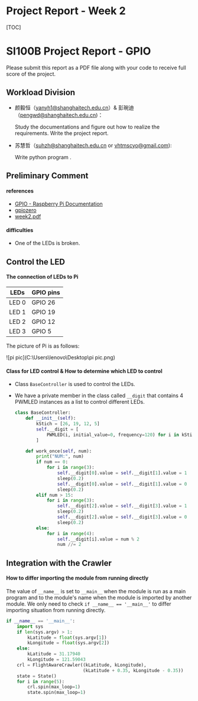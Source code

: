 # Project Report - Week 2

[TOC]

# SI100B Project Report - GPIO

Please submit this report as a PDF file along with your code to receive full score of the project. 

## Workload Division

- 颜毅恒（yanyh1@shanghaitech.edu.cn）& 彭琬迪（pengwd@shanghaitech.edu.cn)：

  Study the documentations and figure out how to realize the requirements. Write the project report.

- 苏慧哲（suhzh@shanghaitech.edu.cn or vhtmscyo@gmail.com):

  Write python program .

## Preliminary Comment

#### references

- [GPIO - Raspberry Pi Documentation](https://www.raspberrypi.org/documentation/usage/gpio/)
- [gpiozero](https://gpiozero.readthedocs.io/en/stable/)
- [week2.pdf](https://piazza.com/class_profile/get_resource/keihltlrsa273/kifwk7y7i8b374)

#### difficulties

- One of the LEDs is broken.

## Control the LED

#### The connection of LEDs to Pi

| LEDs  | GPIO pins |
| ----- | --------- |
| LED 0 | GPIO 26   |
| LED 1 | GPIO 19   |
| LED 2 | GPIO 12   |
| LED 3 | GPIO 5    |

The picture of Pi is as follows:

![pi pic](C:\Users\lenovo\Desktop\pi pic.png)

#### Class for LED control & How to determine which LED to control

- Class `BaseController` is used to control the LEDs.

- We have a private member in the class called `__digit` that contains 4 PWMLED instances as a list to control different LEDs.

  ```python
  class BaseController:
      def __init__(self):
          kStich = [26, 19, 12, 5]
          self.__digit = [
              PWMLED(i, initial_value=0, frequency=120) for i in kStich
          ]
  
      def work_once(self, num):
          print("NUM:", num)
          if num == 0:
              for i in range(3):
                  self.__digit[0].value = self.__digit[1].value = 1
                  sleep(0.2)
                  self.__digit[0].value = self.__digit[1].value = 0
                  sleep(0.2)
          elif num > 15:
              for i in range(3):
                  self.__digit[2].value = self.__digit[3].value = 1
                  sleep(0.2)
                  self.__digit[2].value = self.__digit[3].value = 0
                  sleep(0.2)
          else:
              for i in range(4):
                  self.__digit[i].value = num % 2
                  num //= 2
  
  ```

  

## Integration with the Crawler

#### How to differ importing the module from running directly

The value of `__name__` is set to `__main__` when the module is run as a main program and to the module's name when the module is imported by another module. We only need to check `if __name__ == '__main__'` to differ importing situation from running directly.

```python
if __name__ == '__main__':
    import sys
    if len(sys.argv) > 1:
        kLatitude = float(sys.argv[1])
        kLongitude = float(sys.argv[2])
    else:
        kLatitude = 31.17940
        kLongitude = 121.59043
    crl = FlightAwareCrawler((kLatitude, kLongitude),
                             (kLatitude + 0.35, kLongitude - 0.35))
    state = State()
    for i in range(5):
        crl.spin(max_loop=1)
        state.spin(max_loop=1)  
```

